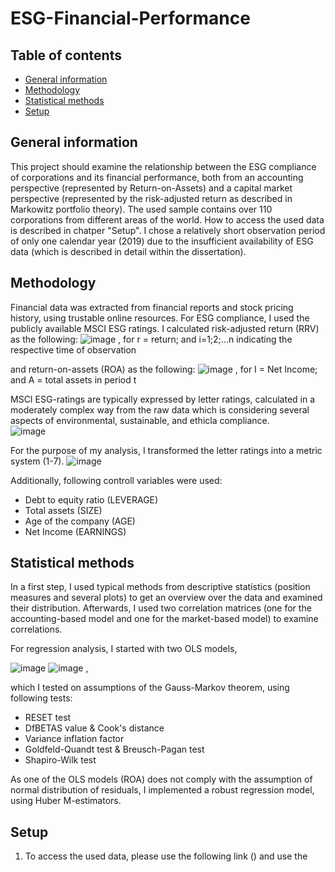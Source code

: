 # ESG-Financial-Performance

## Table of contents
* [General information](#general-information)
* [Methodology](#methodology)
* [Statistical methods](#statistical-methods)
* [Setup](#setup)

## General information
This project should examine the relationship between the ESG compliance of corporations and its financial performance, both from an accounting perspective (represented by Return-on-Assets) and a capital market perspective (represented by the risk-adjusted return as described in Markowitz portfolio theory). The used sample contains over 110 corporations from different areas of the world. How to access the used data is described in chatper "Setup". I chose a relatively short observation period of only one calendar year (2019) due to the insufficient availability of ESG data (which is described in detail within the dissertation).

## Methodology
Financial data was extracted from financial reports and stock pricing history, using trustable online resources. For ESG compliance, I used the publicly available MSCI ESG ratings. I calculated risk-adjusted return (RRV) as the following: ![image](https://user-images.githubusercontent.com/98849197/152642169-a99f4e3e-8317-4715-b1cd-dca49bb8bf08.png)
, for r = return; and i=1;2;...n indicating the respective time of observation

and return-on-assets (ROA) as the following:
![image](https://user-images.githubusercontent.com/98849197/152642122-ab330bd7-2b56-4578-a446-b0346996d472.png)
, for I = Net Income; and A = total assets in period t

MSCI ESG-ratings are typically expressed by letter ratings, calculated in a moderately complex way from the raw data which is considering several aspects of environmental, sustainable, and ethicla compliance.  
![image](https://user-images.githubusercontent.com/98849197/152642537-2ac87959-992e-4339-86fa-041edbf7c78f.png)

For the purpose of my analysis, I transformed the letter ratings into a metric system (1-7).
![image](https://user-images.githubusercontent.com/98849197/152642567-4c03eea5-d7f8-4c69-a71e-406f3f7e0883.png)

Additionally, following controll variables were used: 
- Debt to equity ratio (LEVERAGE)
- Total assets (SIZE)
- Age of the company (AGE)
- Net Income (EARNINGS)
## Statistical methods
In a first step, I used typical methods from descriptive statistics (position measures and several plots) to get an overview over the data and examined their distribution. 
Afterwards, I used two correlation matrices (one for the accounting-based model and one for the market-based model) to examine correlations.

For regression analysis, I started with two OLS models,

![image](https://user-images.githubusercontent.com/98849197/152643055-21b31c6f-110a-4c1e-847c-384515988ba5.png)
![image](https://user-images.githubusercontent.com/98849197/152643062-c3c27df5-a485-4844-916f-ab5bc1b0b29d.png) ,

which I tested on assumptions of the Gauss-Markov theorem, using following tests:
- RESET test
- DfBETAS value & Cook's distance
- Variance inflation factor
- Goldfeld-Quandt test & Breusch-Pagan test
- Shapiro-Wilk test

As one of the OLS models (ROA) does not comply with the assumption of normal distribution of residuals, I implemented a robust regression model, using Huber M-estimators. 

## Setup
1. To access the used data, please use the following link () and use the 


